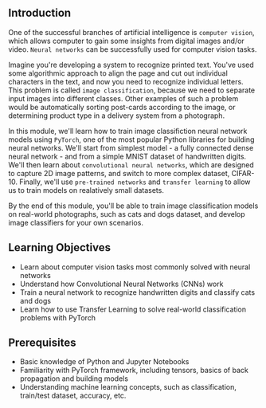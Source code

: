 ## Introduction

One of the successful branches of artificial intelligence is `computer vision`, which allows computer to gain some insights from digital images and/or video. `Neural networks` can be successfully used for computer vision tasks.

Imagine you're developing a system to recognize printed text. You've used some algorithmic approach to align the page and cut out individual characters in the text, and now you need to recognize individual letters. This problem is called `image classification`, because we need to separate input images into different classes. Other examples of such a problem would be automatically sorting post-cards according to the image, or determining product type in a delivery system from a photograph.

In this module, we'll learn how to train image classifiction neural network models using `PyTorch`, one of the most popular Python libraries for building neural networks. We'll start from simplest model - a fully connected dense neural network - and from a simple MNIST dataset of handwritten digits. We'll then learn about `convolutional neural networks`,
which are designed to capture 2D image patterns, and switch to more complex dataset, CIFAR-10. Finally, we'll use `pre-trained networks` and `transfer learning` to allow us to train models on realatively small datasets.

By the end of this module, you'll be able to train image classification models on real-world photographs, such as cats and dogs dataset, and develop image classifiers for your own scenarios.


## Learning Objectives

* Learn about computer vision tasks most commonly solved with neural networks
* Understand how Convolutional Neural Networks (CNNs) work
* Train a neural network to recognize handwritten digits and classify cats and dogs
* Learn how to use Transfer Learning to solve real-world classification problems with PyTorch

## Prerequisites

* Basic knowledge of Python and Jupyter Notebooks
* Familiarity with PyTorch framework, including tensors, basics of back propagation and building models
* Understanding machine learning concepts, such as classification, train/test dataset, accuracy, etc.
